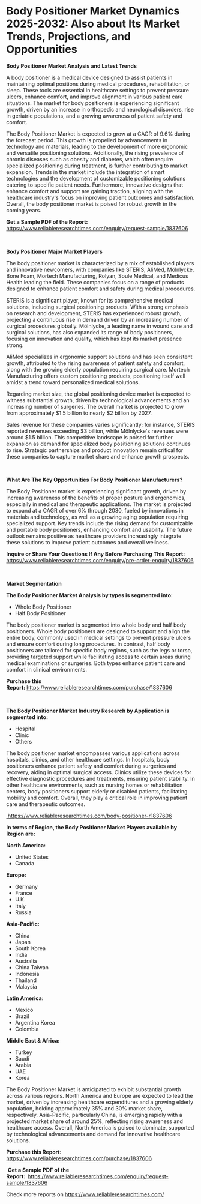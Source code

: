 <p><h1>Body Positioner Market Dynamics 2025-2032: Also about Its Market Trends, Projections, and Opportunities</h1></p><p><strong>Body Positioner Market Analysis and Latest Trends</strong></p>
<p><p>A body positioner is a medical device designed to assist patients in maintaining optimal positions during medical procedures, rehabilitation, or sleep. These tools are essential in healthcare settings to prevent pressure ulcers, enhance comfort, and improve alignment in various patient care situations. The market for body positioners is experiencing significant growth, driven by an increase in orthopedic and neurological disorders, rise in geriatric populations, and a growing awareness of patient safety and comfort.</p><p>The Body Positioner Market is expected to grow at a CAGR of 9.6% during the forecast period. This growth is propelled by advancements in technology and materials, leading to the development of more ergonomic and versatile positioning solutions. Additionally, the rising prevalence of chronic diseases such as obesity and diabetes, which often require specialized positioning during treatment, is further contributing to market expansion. Trends in the market include the integration of smart technologies and the development of customizable positioning solutions catering to specific patient needs. Furthermore, innovative designs that enhance comfort and support are gaining traction, aligning with the healthcare industry's focus on improving patient outcomes and satisfaction. Overall, the body positioner market is poised for robust growth in the coming years.</p></p>
<p><strong>Get a Sample PDF of the Report:&nbsp;</strong> <a href="https://www.reliableresearchtimes.com/enquiry/request-sample/1837606?utm_campaign=3207&utm_medium=2&utm_source=Github&utm_content=ia&utm_term=05042025&utm_id=body-positioner">https://www.reliableresearchtimes.com/enquiry/request-sample/1837606</a></p>
<p>&nbsp;</p>
<p><strong>Body Positioner Major Market Players</strong></p>
<p><p>The body positioner market is characterized by a mix of established players and innovative newcomers, with companies like STERIS, AliMed, Mölnlycke, Bone Foam, Mortech Manufacturing, Rolyan, Soule Medical, and Medicus Health leading the field. These companies focus on a range of products designed to enhance patient comfort and safety during medical procedures.</p><p>STERIS is a significant player, known for its comprehensive medical solutions, including surgical positioning products. With a strong emphasis on research and development, STERIS has experienced robust growth, projecting a continuous rise in demand driven by an increasing number of surgical procedures globally. Mölnlycke, a leading name in wound care and surgical solutions, has also expanded its range of body positioners, focusing on innovation and quality, which has kept its market presence strong.</p><p>AliMed specializes in ergonomic support solutions and has seen consistent growth, attributed to the rising awareness of patient safety and comfort, along with the growing elderly population requiring surgical care. Mortech Manufacturing offers custom positioning products, positioning itself well amidst a trend toward personalized medical solutions. </p><p>Regarding market size, the global positioning device market is expected to witness substantial growth, driven by technological advancements and an increasing number of surgeries. The overall market is projected to grow from approximately $1.5 billion to nearly $2 billion by 2027.</p><p>Sales revenue for these companies varies significantly; for instance, STERIS reported revenues exceeding $3 billion, while Mölnlycke's revenues were around $1.5 billion. This competitive landscape is poised for further expansion as demand for specialized body positioning solutions continues to rise. Strategic partnerships and product innovation remain critical for these companies to capture market share and enhance growth prospects.</p></p>
<p>&nbsp;</p>
<p><strong>What Are The Key Opportunities For Body Positioner Manufacturers?</strong></p>
<p><p>The Body Positioner market is experiencing significant growth, driven by increasing awareness of the benefits of proper posture and ergonomics, especially in medical and therapeutic applications. The market is projected to expand at a CAGR of over 6% through 2030, fueled by innovations in materials and technology, as well as a growing aging population requiring specialized support. Key trends include the rising demand for customizable and portable body positioners, enhancing comfort and usability. The future outlook remains positive as healthcare providers increasingly integrate these solutions to improve patient outcomes and overall wellness.</p></p>
<p><strong>Inquire or Share Your Questions If Any Before Purchasing This Report:</strong> <a href="https://www.reliableresearchtimes.com/enquiry/pre-order-enquiry/1837606?utm_campaign=3207&utm_medium=2&utm_source=Github&utm_content=ia&utm_term=05042025&utm_id=body-positioner">https://www.reliableresearchtimes.com/enquiry/pre-order-enquiry/1837606</a></p>
<p>&nbsp;</p>
<p><strong>Market Segmentation</strong></p>
<p><strong>The Body Positioner Market Analysis by types is segmented into:</strong></p>
<p><ul><li>Whole Body Positioner</li><li>Half Body Positioner</li></ul></p>
<p><p>The body positioner market is segmented into whole body and half body positioners. Whole body positioners are designed to support and align the entire body, commonly used in medical settings to prevent pressure ulcers and ensure comfort during long procedures. In contrast, half body positioners are tailored for specific body regions, such as the legs or torso, providing targeted support while facilitating access to certain areas during medical examinations or surgeries. Both types enhance patient care and comfort in clinical environments.</p></p>
<p><strong>Purchase this Report:&nbsp;</strong><a href="https://www.reliableresearchtimes.com/purchase/1837606?utm_campaign=3207&utm_medium=2&utm_source=Github&utm_content=ia&utm_term=05042025&utm_id=body-positioner">https://www.reliableresearchtimes.com/purchase/1837606</a></p>
<p>&nbsp;</p>
<p><strong>The Body Positioner Market Industry Research by Application is segmented into:</strong></p>
<p><ul><li>Hospital</li><li>Clinic</li><li>Others</li></ul></p>
<p><p>The body positioner market encompasses various applications across hospitals, clinics, and other healthcare settings. In hospitals, body positioners enhance patient safety and comfort during surgeries and recovery, aiding in optimal surgical access. Clinics utilize these devices for effective diagnostic procedures and treatments, ensuring patient stability. In other healthcare environments, such as nursing homes or rehabilitation centers, body positioners support elderly or disabled patients, facilitating mobility and comfort. Overall, they play a critical role in improving patient care and therapeutic outcomes.</p></p>
<p><a href="https://www.reliableresearchtimes.com/body-positioner-r1837606?utm_campaign=3207&utm_medium=2&utm_source=Github&utm_content=ia&utm_term=05042025&utm_id=body-positioner">&nbsp;https://www.reliableresearchtimes.com/body-positioner-r1837606</a></p>
<p><strong>In terms of Region, the Body Positioner Market Players available by Region are:</strong></p>
<p>
    <p> <strong> North America: </strong>
        <ul>
            <li>United States</li>
            <li>Canada</li>
        </ul>
        </p> 
    <p> <strong> Europe: </strong>
        <ul>
            <li>Germany</li>
            <li>France</li>
            <li>U.K.</li>
            <li>Italy</li>
            <li>Russia</li>
        </ul>
        </p> 
    <p> <strong> Asia-Pacific: </strong>
        <ul>
            <li>China</li>
            <li>Japan</li>
            <li>South Korea</li>
            <li>India</li>
            <li>Australia</li>
            <li>China Taiwan</li>
            <li>Indonesia</li>
            <li>Thailand</li>
            <li>Malaysia</li>
        </ul>
        </p> 
    <p> <strong> Latin America: </strong>
        <ul>
            <li>Mexico</li>
            <li>Brazil</li>
            <li>Argentina Korea</li>
            <li>Colombia</li>
        </ul>
        </p> 
    <p> <strong> Middle East & Africa: </strong>
        <ul>
            <li>Turkey</li>
            <li>Saudi</li>
            <li>Arabia</li>
            <li>UAE</li>
            <li>Korea</li>
        </ul>
    </p>
    </p>
<p><p>The Body Positioner Market is anticipated to exhibit substantial growth across various regions. North America and Europe are expected to lead the market, driven by increasing healthcare expenditures and a growing elderly population, holding approximately 35% and 30% market share, respectively. Asia-Pacific, particularly China, is emerging rapidly with a projected market share of around 25%, reflecting rising awareness and healthcare access. Overall, North America is poised to dominate, supported by technological advancements and demand for innovative healthcare solutions.</p></p>
<p><strong>Purchase this Report: </strong><a href="https://www.reliableresearchtimes.com/purchase/1837606?utm_campaign=3207&utm_medium=2&utm_source=Github&utm_content=ia&utm_term=05042025&utm_id=body-positioner">https://www.reliableresearchtimes.com/purchase/1837606</a></p>
<p>&nbsp;<strong>Get a Sample PDF of the Report:&nbsp;&nbsp;</strong><a href="https://www.reliableresearchtimes.com/enquiry/request-sample/1837606?utm_campaign=3207&utm_medium=2&utm_source=Github&utm_content=ia&utm_term=05042025&utm_id=body-positioner">https://www.reliableresearchtimes.com/enquiry/request-sample/1837606</a></p>
<p><strong></strong></p>
<p>Check more reports on <a href="https://www.reliableresearchtimes.com/?utm_campaign=3207&utm_medium=2&utm_source=Github&utm_content=ia&utm_term=05042025&utm_id=body-positioner">https://www.reliableresearchtimes.com/</a></p>